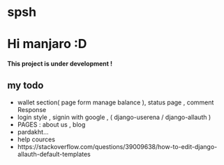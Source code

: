 # spsh
<h1>Hi manjaro :D</h1>
<h4>This project is under development !</h4>
<h2>my todo</h2>
<ul>
    <li>wallet section( page form manage balance ), status page , comment Response</li>
    <li>login style , signin with google , ( django-userena / django-allauth )</li>
    <li>PAGES  : about us , blog</li>
    <li> pardakht... </li> 
    <li> help cources</li>
    <li>https://stackoverflow.com/questions/39009638/how-to-edit-django-allauth-default-templates</li>
</ul>